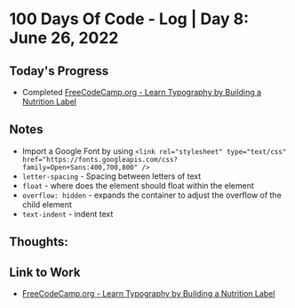 # 100 Days Of Code - Log | Day 8: June 26, 2022

## Today's Progress

* Completed [FreeCodeCamp.org - Learn Typography by Building a Nutrition Label][1]

## Notes

* Import a Google Font by using `<link rel="stylesheet" type="text/css" href="https://fonts.googleapis.com/css?family=Open+Sans:400,700,800" />`
* `letter-spacing` - Spacing between letters of text
* `float` - where does the element should float within the element
* `overflow: hidden` - expands the container to adjust the overflow of the child element
* `text-indent` - indent text

## Thoughts:

## Link to Work

* [FreeCodeCamp.org - Learn Typography by Building a Nutrition Label][1]

  [1]: https://www.freecodecamp.org/learn/2022/responsive-web-design/#learn-typography-by-building-a-nutrition-label
